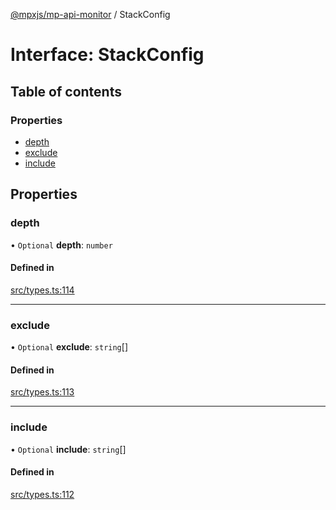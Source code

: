 [@mpxjs/mp-api-monitor](../index.md) / StackConfig

# Interface: StackConfig

## Table of contents

### Properties

- [depth](StackConfig.md#depth)
- [exclude](StackConfig.md#exclude)
- [include](StackConfig.md#include)

## Properties

### depth

• `Optional` **depth**: `number`

#### Defined in

[src/types.ts:114](https://github.com/mpx-ecology/mp-api-monitor/blob/95e0f31/src/types.ts#L114)

___

### exclude

• `Optional` **exclude**: `string`[]

#### Defined in

[src/types.ts:113](https://github.com/mpx-ecology/mp-api-monitor/blob/95e0f31/src/types.ts#L113)

___

### include

• `Optional` **include**: `string`[]

#### Defined in

[src/types.ts:112](https://github.com/mpx-ecology/mp-api-monitor/blob/95e0f31/src/types.ts#L112)
